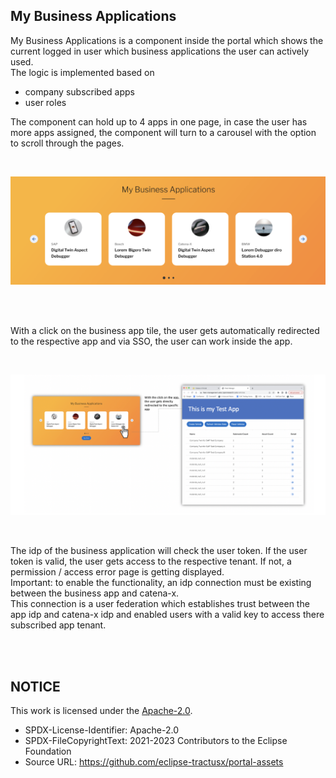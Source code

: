 ## My Business Applications

My Business Applications is a component inside the portal which shows the current logged in user which business applications the user can actively used.  
The logic is implemented based on

- company subscribed apps
- user roles

The component can hold up to 4 apps in one page, in case the user has more apps assigned, the component will turn to a carousel with the option to scroll through the pages.

<br>

<p align="center">
<img width="512" alt="image" src="https://raw.githubusercontent.com/eclipse-tractusx/portal-assets/main/docs/static/my-business-applications.png">
</p>
  
<br>
<br>

With a click on the business app tile, the user gets automatically redirected to the respective app and via SSO, the user can work inside the app.

<br>

<p align="center">
<img width="715" alt="image" src="https://raw.githubusercontent.com/eclipse-tractusx/portal-assets/main/docs/static/open-app-flow.png">
</p>

<br>

The idp of the business application will check the user token. If the user token is valid, the user gets access to the respective tenant. If not, a permission / access error page is getting displayed.  
Important: to enable the functionality, an idp connection must be existing between the business app and catena-x.  
This connection is a user federation which establishes trust between the app idp and catena-x idp and enabled users with a valid key to access there subscribed app tenant.

<br>
<br>

## NOTICE

This work is licensed under the [Apache-2.0](https://www.apache.org/licenses/LICENSE-2.0).

- SPDX-License-Identifier: Apache-2.0
- SPDX-FileCopyrightText: 2021-2023 Contributors to the Eclipse Foundation
- Source URL: https://github.com/eclipse-tractusx/portal-assets
